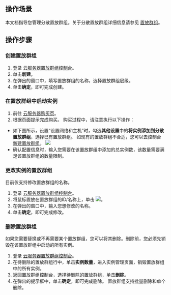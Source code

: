 ## 操作场景
本文档指导您管理分散置放群组。关于分散置放群组详细信息请参见 [置放群组](https://cloud.tencent.com/document/product/213/15486)。

## 操作步骤
### 创建置放群组

1. 登录 [云服务器置放群组控制台](https://console.cloud.tencent.com/cvm/ps)。
2. 单击**新建**。
3. 在弹出的窗口中，填写置放群组的名称，选择置放群组层级。
4. 单击**确定**，即可完成创建。

### 在置放群组中启动实例
1. 前往 [云服务器购买页](https://buy.cloud.tencent.com/?tab=custom&step=1)。
2. 根据页面提示完成购买。
购买过程中，请注意执行以下操作：
 - 如下图所示，设置“设置网络和主机”时，勾选**其他设置**中的**将实例添加到分散置放群组**，选择已有置放群组。
 如现有的置放群组不合适，您可以去控制台 [新建置放群组](https://console.cloud.tencent.com/cvm/ps?regionId=1)。
![](https://qcloudimg.tencent-cloud.cn/raw/29accacf348300a98eca5a8245b4793a.png)
 - 确认配置信息时，输入您需要在该置放群组中添加的总实例数，该数量需要满足该置放群组的数量限制。


### 更改实例的置放群组


<dx-alert infotype="explain" title="">
目前仅支持修改置放群组的名称。
</dx-alert>

1. 登录 [云服务器置放群组控制台](https://console.cloud.tencent.com/cvm/ps)。
2. 将鼠标置放在置放群组的ID/名称上，单击 <img src="https://main.qcloudimg.com/raw/beb5eae230dc169f7274bda7a19a5aa6.png" style="margin: 0;"></img>。
3. 在弹出的窗口中，输入您想修改的名称。
4. 单击**确定**，即可完成修改。

### 删除置放群组


<dx-alert infotype="explain" title="">
如果您需要替换或不再需要某个置放群组，您可以将其删除。删除前，您必须先销毁在该置放群组中启动的所有实例。
</dx-alert>


1. 登录 [云服务器置放群组控制台](https://console.cloud.tencent.com/cvm/ps)。
2. 在待删除的置放群组行中，单击**实例数量**，进入实例管理页面，销毁置放群组中的所有实例。
3. 返回置放群组控制台，选择待删除的置放群组，单击**删除**。
4. 在弹出的提示框中，单击**确定**，即可完成删除。
置放群组支持批量删除和单个删除。

